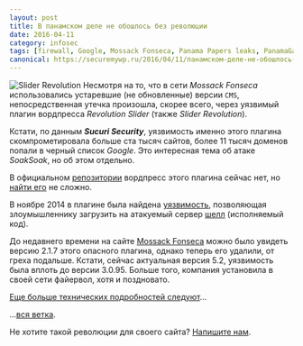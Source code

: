 ```yaml
---
layout: post
title: В панамском деле не обошлось без революции
date: 2016-04-11
category: infosec
tags: [firewall, Google, Mossack Fonseca, Panama Papers leaks, PanamaGate, panamapapers, Revolution Slider, Shell, shell upload, Slider Revolution, SoakSoak, Sucuri Security, Панамский скандал, Панамское досье]
canonical: https://securemywp.ru/2016/04/11/панамском-деле-не-обошлось-без-револ/
---
```


![Slider Revolution](https://i2.wp.com/securemywp.ru/files/2016/04/slider-revolution.jpg) Несмотря на то, что в сети _*Mossack Fonseca*_ использовались устаревшие (не обновленные) версии <code>CMS</code>, непосредственная утечка произошла, скорее всего, через уязвимый плагин вордпресса *Revolution Slider* (также _Slider Revolution_).

Кстати, по данным _**Sucuri Security**_, уязвимость именно этого плагина скомпрометировала больше ста тысяч сайтов, более 11 тысяч доменов попали в черный список *Google*. Это интересная тема об атаке *SoakSoak*, но об этом отдельно.

В официальном [репозитории](https://wordpress.org/plugins/) вордпресс этого плагина сейчас нет, но [найти его](https://revolution.themepunch.com/) не сложно.

В ноябре 2014 в плагине была найдена [уязвимость](https://wpvulndb.com/vulnerabilities/7954), позволяющая злоумышленнику загрузить на атакуемый сервер [шелл](https://ru.wikipedia.org/wiki/Шелл-код) (исполняемый код).

До недавнего времени на сайте [Mossack Fonseca](http://mossfon.com/wp-content/plugins/revslider/release_log.txt) можно было увидеть версию 2.1.7 этого опасного плагина, однако теперь его удалили, от греха подальше. Кстати, сейчас актуальная версия 5.2, уязвимость была вплоть до версии 3.0.95. Больше того, компания установила в своей сети файервол, хотя и поздновато.

[Еще больше технических подробностей следуют](https://securemywp.ru/2016/04/13/панамские-бумаги-маленькое-лирическ/)…

…[вся ветка](https://securemywp.ru/tag/PanamaGate).

Не хотите такой революции для своего сайта? [Напишите нам](https://rifco.ru/contact/).
